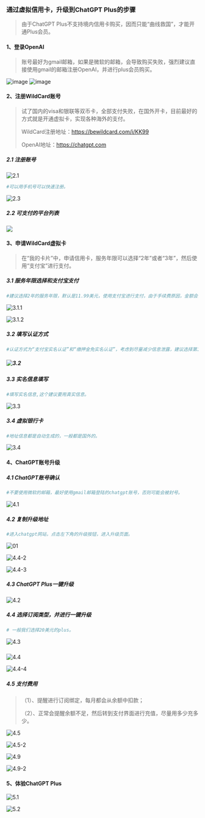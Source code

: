 ### 通过虚拟信用卡，升级到ChatGPT Plus的步骤

> 由于ChatGPT Plus不支持境内信用卡购买，因而只能“曲线救国”，才能开通Plus会员。

#### 1、登录OpenAI

> 账号最好为gmail邮箱，如果是微软的邮箱，会导致购买失败，强烈建议直接使用gmail的邮箱注册OpenAI，并进行plus会员购买。

![image](https://github.com/cabinhou/wildcard/blob/main/img/01.png)
![image](https://github.com/cabinhou/wildcard/blob/main/img/02.png)



#### 2、注册WildCard账号

> 试了国内的visa和银联等双币卡，全部支付失败，在国外开卡，目前最好的方式就是开通虚拟卡，实现各种海外的支付。
>
> WildCard注册地址：https://bewildcard.com/i/KK99
>
> OpenAI地址：https://chatgpt.com

##### 2.1 注册账号

![2.1](https://github.com/cabinhou/wildcard/blob/main/img/2.1.png)



```sh
#可以用手机号可以快速注册。
```

![2.3](https://github.com/cabinhou/wildcard/blob/main/img/2.3.png)

##### 2.2 可支付的平台列表

![](https://github.com/cabinhou/wildcard/blob/main/img/2.2.png)



#### 3、申请WildCard虚拟卡

> 在“我的卡片”中，申请信用卡，服务年限可以选择“2年”或者“3年”，然后使用“支付宝”进行支付。



##### 3.1  服务年限选择和支付宝支付

```sh
#建议选择2年的服务年限，默认是11.99美元，使用支付宝进行支付，由于手续费原因，金额会多一点。使用邀请码KK99可以优惠1美元。
```

![3.1.1](https://github.com/cabinhou/wildcard/blob/main/img/3.1.1.png)

![3.1.2](https://github.com/cabinhou/wildcard/blob/main/img/3.1.2.png)



##### 3.2 填写认证方式

```sh
#认证方式为“支付宝实名认证”和“缴押金免实名认证”，考虑到尽量减少信息泄露，建议选择第二种，支付10美元押金。如果每月支付金额较多，那就选择“支付宝”认证，每月可消费3000美元。
```



##### ![3.2](https://github.com/cabinhou/wildcard/blob/main/img/3.2.png)



##### 3.3 实名信息填写

```sh
#填写实名信息,这个建议要用真实信息。
```

![3.3](https://github.com/cabinhou/wildcard/blob/main/img/3.3.png)

##### 3.4 虚拟银行卡

```sh
#地址信息都是自动生成的，一般都是国外的。
```



![3.4](https://github.com/cabinhou/wildcard/blob/main/img/3.5.png)

#### 4、ChatGPT账号升级

##### 4.1 ChatGPT账号确认

```sh
#不要使用微软的邮箱，最好使用gmail邮箱登陆的chatgpt账号，否则可能会被封号。
```

![4.1](https://github.com/cabinhou/wildcard/blob/main/img/4.1.png)



##### 4.2 复制升级地址

```sh
#进入chatgpt网站，点击左下角的升级按钮，进入升级页面。
```

![01](https://github.com/cabinhou/wildcard/blob/main/img/01.png)



![4.4-2](https://github.com/cabinhou/wildcard/blob/main/img/4.4-2.png)



![4.4-3](https://github.com/cabinhou/wildcard/blob/main/img/4.4-3.png)



##### 4.3 ChatGPT Plus一键升级

![4.2](https://github.com/cabinhou/wildcard/blob/main/img/4.2.png)



##### 4.4 选择订阅类型，并进行一键升级

 ```sh
# 一般我们选择20美元的plus。
 ```

![4.3](https://github.com/cabinhou/wildcard/blob/main/img/4.3.png)

##### 

![4.4](https://github.com/cabinhou/wildcard/blob/main/img/4.4-1.png)



![4.4-4](https://github.com/cabinhou/wildcard/blob/main/img/4.4-4.png)



##### 4.5 支付费用

> （1）、提醒进行订阅绑定，每月都会从余额中扣款；
>
> （2）、正常会提醒余额不足，然后转到支付界面进行充值，尽量用多少充多少。

![4.5](https://github.com/cabinhou/wildcard/blob/main/img/4.5-1.png)

![4.5-2](https://github.com/cabinhou/wildcard/blob/main/img/4.5-2.png)

![4.9](https://github.com/cabinhou/wildcard/blob/main/img/4.5-3.png)

![4.9-2](https://github.com/cabinhou/wildcard/blob/main/img/4.5-4.png)



#### 5、体验ChatGPT Plus



![5.1](https://github.com/cabinhou/wildcard/blob/main/img/5.1.png)



![5.2](https://github.com/cabinhou/wildcard/blob/main/img/5.2.png)

